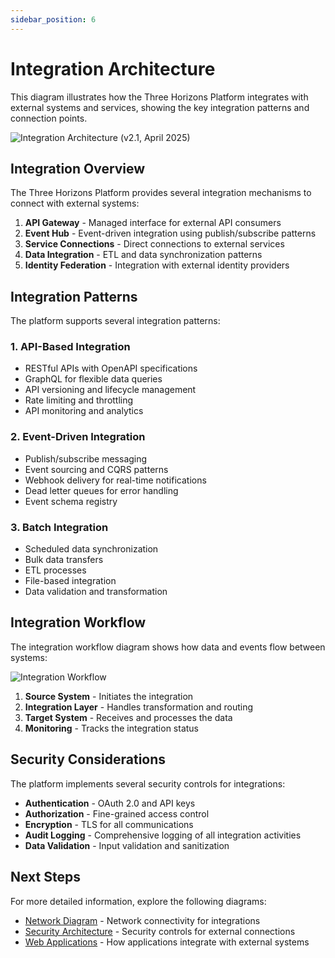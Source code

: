 ```yaml
---
sidebar_position: 6
---
```


# Integration Architecture

This diagram illustrates how the Three Horizons Platform integrates with external systems and services, showing the key integration patterns and connection points.

<div className="diagram-container">
  <img src="/img/diagrams/integration-diagram.png" alt="Integration Architecture (v2.1, April 2025)" style={{maxWidth: '100%', height: 'auto'}} />
</div>

## Integration Overview

The Three Horizons Platform provides several integration mechanisms to connect with external systems:

1. **API Gateway** - Managed interface for external API consumers
2. **Event Hub** - Event-driven integration using publish/subscribe patterns
3. **Service Connections** - Direct connections to external services
4. **Data Integration** - ETL and data synchronization patterns
5. **Identity Federation** - Integration with external identity providers

## Integration Patterns

The platform supports several integration patterns:

### 1. API-Based Integration

- RESTful APIs with OpenAPI specifications
- GraphQL for flexible data queries
- API versioning and lifecycle management
- Rate limiting and throttling
- API monitoring and analytics

### 2. Event-Driven Integration

- Publish/subscribe messaging
- Event sourcing and CQRS patterns
- Webhook delivery for real-time notifications
- Dead letter queues for error handling
- Event schema registry

### 3. Batch Integration

- Scheduled data synchronization
- Bulk data transfers
- ETL processes
- File-based integration
- Data validation and transformation

## Integration Workflow

The integration workflow diagram shows how data and events flow between systems:

![Integration Workflow](/img/diagrams/integration-workflow.svg)

1. **Source System** - Initiates the integration
2. **Integration Layer** - Handles transformation and routing
3. **Target System** - Receives and processes the data
4. **Monitoring** - Tracks the integration status

## Security Considerations

The platform implements several security controls for integrations:

- **Authentication** - OAuth 2.0 and API keys
- **Authorization** - Fine-grained access control
- **Encryption** - TLS for all communications
- **Audit Logging** - Comprehensive logging of all integration activities
- **Data Validation** - Input validation and sanitization

## Next Steps

For more detailed information, explore the following diagrams:

- [Network Diagram](network) - Network connectivity for integrations
- [Security Architecture](security) - Security controls for external connections
- [Web Applications](web-applications) - How applications integrate with external systems
